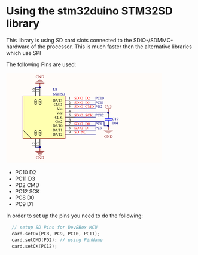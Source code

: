 # Using the stm32duino STM32SD library

This library is using SD card slots connected to the SDIO-/SDMMC-hardware of the processor. This is much faster then the alternative libraries which use SPI

The following Pins are used:

![board](SD-TF.png)

- PC10 D2
- PC11 D3
- PD2 CMD
- PC12 SCK
- PC8 D0
- PC9 D1

In order to set up the pins you need to do the following:

```C++
  // setup SD Pins for DevEBox MCU
  card.setDx(PC8, PC9, PC10, PC11);
  card.setCMD(PD2); // using PinName
  card.setCK(PC12);
```